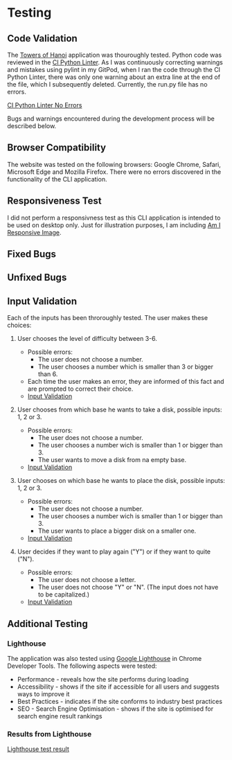 # Testing

## Code Validation

The [Towers of Hanoi](https://towers-of-hanoi-game.herokuapp.com/) application was thouroughly tested. Python code was reviewed in the [CI Python Linter](https://pep8ci.herokuapp.com/#). As I was continuously correcting warnings and mistakes using pylint in my GitPod, when I ran the code through the CI Python Linter, there was only one warning about an extra line at the end of the file, which I subsequently deleted. Currently, the run.py file has no errors.

[CI Python Linter No Errors](/readme-images/python_linter_all_clear.png)

Bugs and warnings encountered during the development process will be described below.

## Browser Compatibility

The website was tested on the following browsers: Google Chrome, Safari, Microsoft Edge and Mozilla Firefox. There were no errors discovered in the functionality of the CLI application.

## Responsiveness Test

I did not perform a responsivness test as this CLI application is intended to be used on desktop only. Just for illustration purposes, I am including [Am I Responsive Image](readme-images/amiresponsive.png).

## Fixed Bugs
## Unfixed Bugs

## Input Validation

Each of the inputs has been throroughly tested. The user makes these choices:

1. User chooses the level of difficulty between 3-6.
    - Possible errors:
      - The user does not choose a number.
      - The user chooses a number which is smaller than 3 or bigger than 6.
    - Each time the user makes an error, they are informed of this fact and are prompted to correct their choice.
    - [Input Validation](readme-images/difficulty_level.png)

1. User chooses from which base he wants to take a disk, possible inputs: 1, 2 or 3.
   - Possible errors:
     - The user does not choose a number. 
     - The user chooses a number wich is smaller than 1 or bigger than 3.
     - The user wants to move a disk from na empty base.
    - [Input Validation](readme-images/from_base.png)

3. User chooses on which base he wants to place the disk, possible inputs: 1, 2 or 3.
   - Possible errors:
     - The user does not choose a number. 
     - The user chooses a number wich is smaller than 1 or bigger than 3.
     - The user wants to place a bigger disk on a smaller one.
   - [Input Validation](/readme-images/to_base.png)

4. User decides if they want to play again ("Y") or if they want to quite ("N").
    - Possible errors:
      - The user does not choose a letter.
      - The user does not choose "Y" or "N". (The input does not have to be capitalized.)
    - [Input Validation](/readme-images/play_again.png)
## Additional Testing
### Lighthouse

The application was also tested using [Google Lighthouse](https://developers.google.com/web/tools/lighthouse) in Chrome Developer Tools. The following aspects were tested:

- Performance - reveals how the site performs during loading
- Accessibility - shows if the site if accessible for all users and suggests ways to improve it
- Best Practices - indicates if the site conforms to industry best practices
- SEO - Search Engine Optimisation - shows if the site is optimised for search engine result rankings

### Results from Lighthouse

[Lighthouse test result](./readme-images/lighthouse_score.png)
